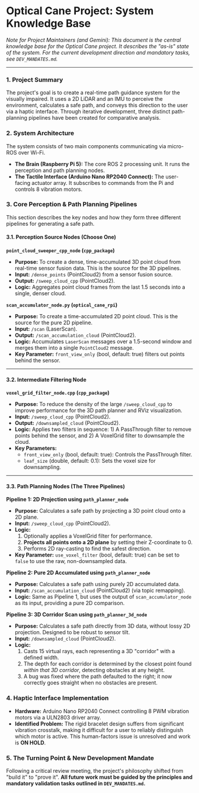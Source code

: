 # Optical Cane Project: System Knowledge Base

*Note for Project Maintainers (and Gemini): This document is the central knowledge base for the Optical Cane project. It describes the "as-is" state of the system. For the current development direction and mandatory tasks, see `DEV_MANDATES.md`.*

---

### 1. Project Summary
The project's goal is to create a real-time path guidance system for the visually impaired. It uses a 2D LiDAR and an IMU to perceive the environment, calculates a safe path, and conveys this direction to the user via a haptic interface. Through iterative development, three distinct path-planning pipelines have been created for comparative analysis.

### 2. System Architecture
The system consists of two main components communicating via micro-ROS over Wi-Fi.

-   **The Brain (Raspberry Pi 5):** The core ROS 2 processing unit. It runs the perception and path planning nodes.
-   **The Tactile Interface (Arduino Nano RP2040 Connect):** The user-facing actuator array. It subscribes to commands from the Pi and controls 8 vibration motors.

### 3. Core Perception & Path Planning Pipelines
This section describes the key nodes and how they form three different pipelines for generating a safe path.

#### 3.1. Perception Source Nodes (Choose One)

**`point_cloud_sweeper_cpp_node` (`cpp_package`)**
-   **Purpose:** To create a dense, time-accumulated 3D point cloud from real-time sensor fusion data. This is the source for the 3D pipelines.
-   **Input:** `/dense_points` (PointCloud2) from a sensor fusion source.
-   **Output:** `/sweep_cloud_cpp` (PointCloud2).
-   **Logic:** Aggregates point cloud frames from the last 1.5 seconds into a single, denser cloud.

**`scan_accumulator_node.py` (`optical_cane_rpi`)**
-   **Purpose:** To create a time-accumulated 2D point cloud. This is the source for the pure 2D pipeline.
-   **Input:** `/scan` (LaserScan).
-   **Output:** `/scan_accumulation_cloud` (PointCloud2).
-   **Logic:** Accumulates `LaserScan` messages over a 1.5-second window and merges them into a single `PointCloud2` message.
-   **Key Parameter:** `front_view_only` (bool, default: true) filters out points behind the sensor.

---

#### 3.2. Intermediate Filtering Node

**`voxel_grid_filter_node.cpp` (`cpp_package`)**
-   **Purpose:** To reduce the density of the large `/sweep_cloud_cpp` to improve performance for the 3D path planner and RViz visualization.
-   **Input:** `/sweep_cloud_cpp` (PointCloud2).
-   **Output:** `/downsampled_cloud` (PointCloud2).
-   **Logic:** Applies two filters in sequence: 1) A PassThrough filter to remove points behind the sensor, and 2) A VoxelGrid filter to downsample the cloud.
-   **Key Parameters:**
    -   `front_view_only` (bool, default: true): Controls the PassThrough filter.
    -   `leaf_size` (double, default: 0.1): Sets the voxel size for downsampling.

---

#### 3.3. Path Planning Nodes (The Three Pipelines)

**Pipeline 1: 2D Projection using `path_planner_node`**
-   **Purpose:** Calculates a safe path by projecting a 3D point cloud onto a 2D plane.
-   **Input:** `/sweep_cloud_cpp` (PointCloud2).
-   **Logic:**
    1.  Optionally applies a VoxelGrid filter for performance.
    2.  **Projects all points onto a 2D plane** by setting their Z-coordinate to 0.
    3.  Performs 2D ray-casting to find the safest direction.
-   **Key Parameter:** `use_voxel_filter` (bool, default: true) can be set to `false` to use the raw, non-downsampled data.

**Pipeline 2: Pure 2D Accumulated using `path_planner_node`**
-   **Purpose:** Calculates a safe path using purely 2D accumulated data.
-   **Input:** `/scan_accumulation_cloud` (PointCloud2) (via topic remapping).
-   **Logic:** Same as Pipeline 1, but uses the output of `scan_accumulator_node` as its input, providing a pure 2D comparison.

**Pipeline 3: 3D Corridor Scan using `path_planner_3d_node`**
-   **Purpose:** Calculates a safe path directly from 3D data, without lossy 2D projection. Designed to be robust to sensor tilt.
-   **Input:** `/downsampled_cloud` (PointCloud2).
-   **Logic:**
    1.  Casts 15 virtual rays, each representing a 3D "corridor" with a defined width.
    2.  The depth for each corridor is determined by the closest point found *within that 3D corridor*, detecting obstacles at any height.
    3.  A bug was fixed where the path defaulted to the right; it now correctly goes straight when no obstacles are present.

### 4. Haptic Interface Implementation
-   **Hardware:** Arduino Nano RP2040 Connect controlling 8 PWM vibration motors via a ULN2803 driver array.
-   **Identified Problem:** The rigid bracelet design suffers from significant vibration crosstalk, making it difficult for a user to reliably distinguish which motor is active. This human-factors issue is unresolved and work is **ON HOLD**.

### 5. The Turning Point & New Development Mandate
Following a critical review meeting, the project's philosophy shifted from "build it" to "prove it". **All future work must be guided by the principles and mandatory validation tasks outlined in `DEV_MANDATES.md`.**
